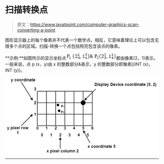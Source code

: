 # 扫描转换点

> 原文：<https://www.javatpoint.com/computer-graphics-scan-converting-a-point>

图形显示器上的每个像素并不代表一个数学点。相反，它意味着理论上可以包含无限多个点的区域。扫描-转换一个点包括照亮包含该点的像素。

**示例:**如图所示的显示坐标点![Scan Converting a Point](img/c94f753e0618344f16b8ce23af389f34.png)都由像素(2，1)表示。一般来说，点 p (x，y)由 x 的整数部分&表示，y 的整数部分即像素[(INT (x)，INT (y))。

![Scan Converting a Point](img/796863d42275c7058f83504fd51961f8.png)

* * *